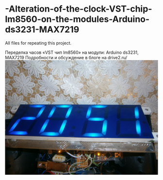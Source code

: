 # -Alteration-of-the-clock-VST-chip-lm8560-on-the-modules-Arduino-ds3231-MAX7219
All files for repeating this project.


Переделка часов «VST чип lm8560» на модули: Arduino ds3231, MAX7219
Подробности и обсуждение в блоге на drive2.ru/
![alt text](https://github.com/serdgos/-Alteration-of-the-clock-VST-chip-lm8560-on-the-modules-Arduino-ds3231-MAX7219/blob/master/P2130195.JPG?raw=true)
